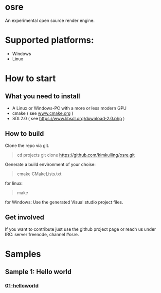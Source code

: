 # osre
An experimental open source render engine. 

# Supported platforms:
- Windows
- Linux

# How to start
## What you need to install
- A Linux or Windows-PC with a more or less modern GPU
- cmake ( see www.cmake.org )
- SDL2.0 ( see https://www.libsdl.org/download-2.0.php )

## How to build
Clone the repo via git.
> cd projects
> git clone https://github.com/kimkulling/osre.git

Generate a build environment of your choise:
> cmake CMakeLists.txt

for linux:
> make

for Windows: Use the generated Visual studio project files.

## Get involved
If you want to contribute just use the github project page or reach us under IRC: 
server freenode, channel #osre.
# Samples
## Sample 1: Hello world
### [01-helloworld](https://github.com/kimkulling/osre/blob/master/samples/00_HelloWorld/)
